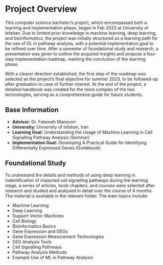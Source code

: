 # Project Overview

This computer science bachelor’s project, which encompassed both a learning and implementation phase, began in Feb 2023 at University of Isfahan. Due to limited prior knowledge in machine learning, deep learning, and bioinformatics, the project was initially structured as a learning path for the use of DL in pathway analysis, with a potential implementation goal to be refined over time. After a semester of foundational study and research, a presentation was given to outline the acquired insights and propose a four-step implementation roadmap, marking the conclusion of the learning phase.

With a clearer direction established, the first step of the roadmap was selected as the project’s final objective for summer 2023, to be followed-up after graduation in case of further interest. At the end of the project, a detailed handbook was created for the more complex of the two technologies, serving as a comprehensive guide for future students.

## Base Information

- **Advisor:** Dr. Fatemeh Mansoori
- **University:** University of Isfahan, Iran
- **Learning Goal:** Understanding the Usage of Machine Learning in Cell Signalling Pathway Analysis (Seminar)
- **Implementation Goal:** Developing A Practical Guide for Identifying Differentially Expressed Genes (Guidebook)

## Foundational Study

To undrestand the details and methods of using deep learning in indentification of impacted cell signalling pathways during the learning stage, a series of articles, book chapters, and courses were selected after research and studied and analysed in detail over the course of 4 months. The material is available in the relevant folder. The main topics include:

- Machine Learning
- Deep Learning
- Support Vector Machines
- Cell Biology
- Bioinformatics Basics
- Gene Expression and DEGs
- Gene Expression Measurement Technologies
- DEG Analysis Tools
- Cell Signalling Pathways
- Pathway Analysis Methods
- Example Use of ML in Pathway Analysis

